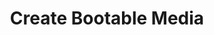 ---
sidebar_position: 3
title: "Create Bootable Media"
sidebar_label: "Create Bootable Media"
description: "Prepare installation media for Debian deployment - create bootable USB drives, burn installation DVDs, setup network boot images, and configure installation devices."
keywords:
  - "debian bootable media"
  - "usb installation"
  - "bootable usb creation"
  - "installation media preparation"
  - "boot device setup"
tags:
  - debian
  - bootable-media
  - usb-installation
  - installation-media
  - boot-device-creation
slug: /linux/debian/installation/download-media/create-bootable-media
---
